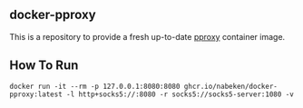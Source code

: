## docker-pproxy

This is a repository to provide a fresh up-to-date [pproxy](https://github.com/qwj/python-proxy) container image.

## How To Run

```console
docker run -it --rm -p 127.0.0.1:8080:8080 ghcr.io/nabeken/docker-pproxy:latest -l http+socks5://:8080 -r socks5://socks5-server:1080 -v
```
